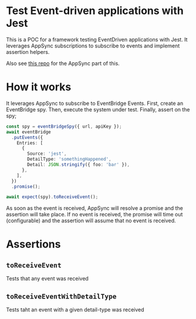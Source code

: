 # Test Event-driven applications with Jest

This is a POC for a framework testing EventDriven applications with Jest.
It leverages AppSync subscriptions to subscribe to events and implement assertion helpers.

Also see [this repo](https://github.com/bboure/appsync-eventbridge-subscriber)
for the AppSync part of this.

# How it works

It leverages AppSync to subscribe to EventBridge Events.
First, create an EventBridge spy.
Then, execute the system under test.
Finally, assert on the spy;

```ts
const spy = eventBridgeSpy({ url, apiKey });
await eventBridge
  .putEvents({
    Entries: [
      {
        Source: 'jest',
        DetailType: 'somethingHappened',
        Detail: JSON.stringify({ foo: 'bar' }),
      },
    ],
  })
  .promise();

await expect(spy).toReceiveEvent();
```

As soon as the event is received, AppSync will resolve a promise and the assertion will take place.
If no event is received, the promise will time out (configurable) and the assertion will assume that no event is received.

# Assertions

## `toReceiveEvent`

Tests that any event was received

## `toReceiveEventWithDetailType`

Tests taht an event with a given detail-type was received
